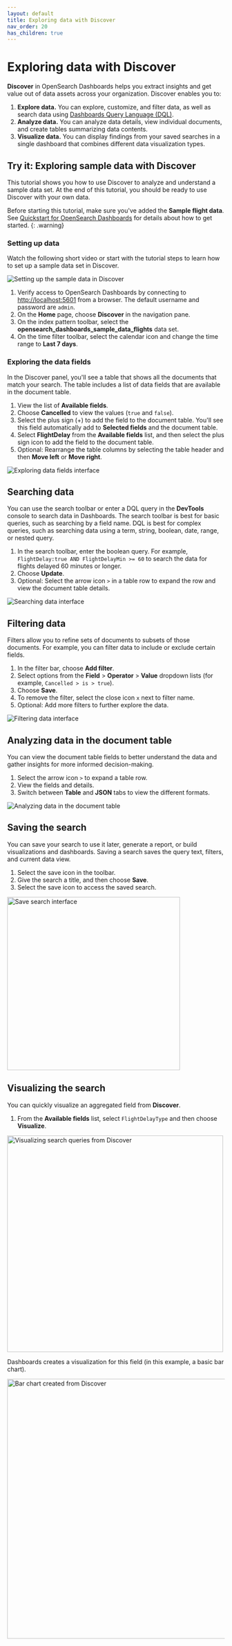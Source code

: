 ```yaml
---
layout: default
title: Exploring data with Discover
nav_order: 20
has_children: true
---
```


# Exploring data with Discover 

**Discover** in OpenSearch Dashboards helps you extract insights and get value out of data assets across your organization. Discover enables you to:

1. **Explore data.** You can explore, customize, and filter data, as well as search data using [Dashboards Query Language (DQL)]({{site.url}}{{site.baseurl}}/dashboards/dql/).
2. **Analyze data.** You can analyze data details, view individual documents, and create tables summarizing data contents.
3. **Visualize data.** You can display findings from your saved searches in a single dashboard that combines different data visualization types.

## Try it: Exploring sample data with Discover

This tutorial shows you how to use Discover to analyze and understand a sample data set. At the end of this tutorial, you should be ready to use Discover with your own data.

Before starting this tutorial, make sure you've added the **Sample flight data**. See [Quickstart for OpenSearch Dashboards]({{site.url}}{{site.baseurl}}/dashboards/quickstart/) for details about how to get started.
{: .warning}
### Setting up data

Watch the following short video or start with the tutorial steps to learn how to set up a sample data set in Discover.

![Setting up the sample data in Discover]({{site.url}}{{site.baseurl}}/images/discover-setting-up-data.gif)

1. Verify access to OpenSearch Dashboards by connecting to [http://localhost:5601](http://localhost:5601) from a browser. The default username and password are `admin`. 
1. On the **Home** page, choose **Discover** in the navigation pane.
1. On the index pattern toolbar, select the **opensearch_dashboards_sample_data_flights** data set.
1. On the time filter toolbar, select the calendar icon and change the time range to **Last 7 days**.

### Exploring the data fields

In the Discover panel, you'll see a table that shows all the documents that match your search. The table includes a list of data fields that are available in the document table.

1. View the list of **Available fields**.
1. Choose **Cancelled** to view the values (`true` and `false`).
1. Select the plus sign (+) to add the field to the document table. You'll see this field automatically add to **Selected fields** and the document table.  
1. Select **FlightDelay** from the **Available fields** list, and then select the plus sign icon to add the field to the document table.
1. Optional: Rearrange the table columns by selecting the table header and then **Move left** or **Move right**.

![Exploring data fields interface]({{site.url}}{{site.baseurl}}/images/discover-data-fields.png)

## Searching data

You can use the search toolbar or enter a DQL query in the **DevTools** console to search data in Dashboards. The search toolbar is best for basic queries, such as searching by a field name. DQL is best for complex queries, such as searching data using a term, string, boolean, date, range, or nested query.

1. In the search toolbar, enter the boolean query. For example, `FlightDelay:true AND FlightDelayMin >= 60` to search the data for flights delayed 60 minutes or longer.
1. Choose **Update**.
1. Optional: Select the arrow icon `>` in a table row to expand the row and view the document table details.

![Searching data interface]({{site.url}}{{site.baseurl}}/images/discover-search.png)

## Filtering data

Filters allow you to refine sets of documents to subsets of those documents. For example, you can filter data to include or exclude certain fields.

1. In the filter bar, choose **Add filter**.
1. Select options from the **Field** > **Operator** > **Value** dropdown lists (for example, `Cancelled > is > true`).
1. Choose **Save**.
1. To remove the filter, select the close icon `x` next to filter name.
1. Optional: Add more filters to further explore the data.  

![Filtering data interface]({{site.url}}{{site.baseurl}}/images/discover-filter.png)

## Analyzing data in the document table

You can view the document table fields to better understand the data and gather insights for more informed decision-making. 

1. Select the arrow icon `>` to expand a table row.
1. View the fields and details.
1. Switch between **Table** and **JSON** tabs to view the different formats.  

![Analyzing data in the document table]({{site.url}}{{site.baseurl}}/images/discover-analyze.png)

## Saving the search

You can save your search to use it later, generate a report, or build visualizations and dashboards. Saving a search saves the query text, filters, and current data view.  

1. Select the save icon in the toolbar. 
1. Give the search a title, and then choose **Save**. 
1. Select the save icon to access the saved search. 

<img src="{{site.url}}{{site.baseurl}}/images/discover-save.png" alt= "Save search interface" width="400" height="400">

## Visualizing the search

You can quickly visualize an aggregated field from **Discover**.

1. From the **Available fields** list, select `FlightDelayType` and then choose **Visualize**.

<img src="{{site.url}}{{site.baseurl}}/images/discover-visualize.png" alt= "Visualizing search queries from Discover" width="500" height="500">

Dashboards creates a visualization for this field (in this example, a basic bar chart).

<img src="{{site.url}}{{site.baseurl}}/images/discover-visualize-2.png" alt= "Bar chart created from Discover" width="600" height="600">
